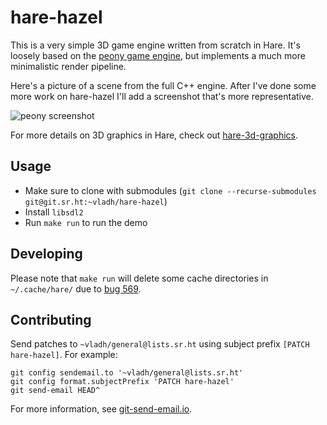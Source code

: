 <!--
© 2022 Vlad-Stefan Harbuz <vlad@vladh.net>
SPDX-License-Identifier: MIT
-->

# hare-hazel

This is a very simple 3D game engine written from scratch in Hare. It's loosely
based on the [peony game engine](https://git.sr.ht/~vladh/peony), but implements
a much more minimalistic render pipeline.

Here's a picture of a scene from the full C++ engine. After I've done some more
work on hare-hazel I'll add a screenshot that's more representative.

![peony screenshot](https://vladh.net/static/peony@1000px.jpg)

For more details on 3D graphics in Hare, check out
[hare-3d-graphics](https://sr.ht/~vladh/hare-3d-graphics/).

## Usage

* Make sure to clone with submodules (`git clone --recurse-submodules git@git.sr.ht:~vladh/hare-hazel`)
* Install `libsdl2`
* Run `make run` to run the demo

## Developing

Please note that `make run` will delete some cache directories in
`~/.cache/hare/` due to [bug 569](https://todo.sr.ht/~sircmpwn/hare/569).

## Contributing

Send patches to `~vladh/general@lists.sr.ht` using subject prefix `[PATCH hare-hazel]`. For example:

```
git config sendemail.to '~vladh/general@lists.sr.ht'
git config format.subjectPrefix 'PATCH hare-hazel'
git send-email HEAD^
```

For more information, see [git-send-email.io](https://git-send-email.io/).
